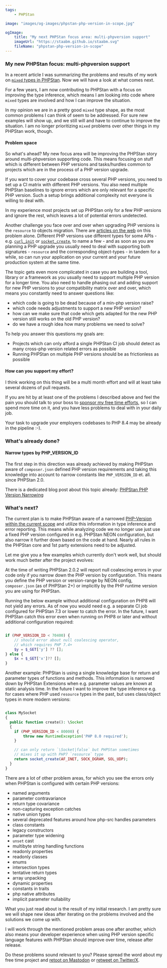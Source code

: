 ```yaml
---
tags:
    - PHPStan

image: "images/og-images/phpstan-php-version-in-scope.jpg"

ogImage:
    title: "My next PHPStan focus area: multi-phpversion support"
    imageUrl: "https://staabm.github.io/staabm.svg"
    fileName: "phpstan-php-version-in-scope"
---
```


### My new PHPStan focus: multi-phpversion support

In a recent article I was summarizing the problems and results of my work on [`mixed` types in PHPStan](https://staabm.github.io/2024/11/26/phpstan-mixed-types.html).
Now we will have a look at what comes next.

For a few years, I am now contributing to PHPStan with a focus on improving the type inference,
which means I am looking into code where `mixed` types are involved and how I can improve the situation.

In my opinion we are in a pretty good `mixed` type shape, as the most common problems I can think of seem to be addressed.
For sure new examples will show up, and we still will and have to continue to improve the situation.
I am no longer prioritizing `mixed` problems over other things in my PHPStan work, though.

#### Problem space

So what's ahead? My new focus area will be improving the PHPStan story around multi-phpversion supporting code.
This means focusing on stuff which is different between PHP versions and tasks/hurdles common to projects which are in the process of a PHP version upgrade.

If you want to cover your codebase cross several PHP versions, you need to set up a CI matrix with different PHP versions.
You also need multiple PHPStan baselines to ignore errors which are only relevant for a specific PHP version.
Such a setup brings additional complexity not everyone is willing to deal with.

In my experience most projects set up PHPStan only for a few PHP versions and ignore the rest, which leaves a lot of potential errors undetected.

Another challenge you face over and over when upgrading PHP versions is the `resource` to objects migration.
There are [articles on the web](https://php.watch/articles/resource-object) on this problem alone.
Different PHP versions use different types for some APIs - e.g. [`curl_init`](https://www.php.net/curl_init) or [`socket_create`](https://www.php.net/socket_create),
to name a few - and as soon as you are planning a PHP upgrade you usually need to deal with supporting both signatures - `resource` and the corresponding object-types - in tandem for a while,
so can run your application on your current and your future production system at the same time.

The topic gets even more complicated in case you are building a tool, library or a framework as you usually need to support multiple PHP version for a longer time.
You also need to handle phasing out and adding support for new PHP versions to your compatibility matrix over and over,
which means you constantly need to answer questions like:
- which code is going to be dead because of a min-php version raise?
- which code needs adjustments to support a new PHP version?
- how can we make sure that code which gets adapted for the new PHP version still works on the old PHP version?
- do we have a rough idea how many problems we need to solve?

To help you answer this questions my goals are:
- Projects which can only afford a single PHPStan CI job should detect as many cross-php version related errors as possible
- Running PHPStan on multiple PHP versions should be as frictionless as possible

#### How can you support my effort?

I think working on this thing will be a multi month effort and will at least take several dozens of pull requests.

If you are hit by at least one of the problems I described above and feel the pain you should talk to your boss to [sponsor my free time efforts](https://github.com/sponsors/staabm),
so I can spend more time on it, and you have less problems to deal with in your daily job.

Your task to upgrade your employers codebases to PHP 8.4 may be already in the pipeline :-).

### What's already done?

#### Narrow types by PHP_VERSION_ID

The first step in this direction was already achieved by making PHPStan aware of `composer.json` defined PHP version requirements
and taking this knowledge into account to narrow constants like `PHP_VERSION_ID` et. all. since PHPStan 2.0.

There is a dedicated blog post about this topic already: [PHPStan PHP Version Narrowing](https://staabm.github.io/2024/11/14/phpstan-php-version-narrowing.html)


### What's next?

The current plan is to make PHPStan aware of a narrowed [PHP-Version within the current scope](https://github.com/phpstan/phpstan-src/pull/3642) and utilize this information in type inference and error reporting.
This means while analyzing code we no longer use just use a fixed PHP version configured in e.g. PHPStan NEON configuration, but also narrow it further down based on the code at hand.
Nearly all rules in the PHPStan core and 1st party extensions need to be adjusted.

Let me give you a few examples which currently don't work well, but should work much better after the project evolves:

At the time of writing PHPStan 2.0.2 will report null coalescing errors in your code only if you narrow down the PHP version by configuration.
This means you define the PHP version or version-range by NEON config, `composer.json` (as of PHPStan 2+) or implicitly by the PHP runtime version you are using for PHPStan.

Running the below example without additional configuration on PHP8 will not yield any errors. As of now you would need e.g. a separate CI job configured for PHPStan 7.3 or lower to catch the error.
In the future, I want PHPStan catch this error even when running on PHP8 or later and without additional configuration required:

```php

if (PHP_VERSION_ID < 70400) {
    // should error about null coalescing operator,
    // which requires PHP 7.4+
    $y = $_GET['y'] ?? [];
} else {
    $x = $_GET['x']?? [];
}

```

Another example: PHPStan is using a single knowledge base for return and parameter types of functions and methods.
This information is narrowed down by PHPStan Extensions when e.g. parameter values are known at static analysis time.
In the future I want to improve the type inference e.g. for cases where PHP used `resource` types in the past, but uses class/object types in more modern versions:

```php

class MySocket
{
  public function create(): \Socket
  {
    if (PHP_VERSION_ID < 80000) {
        throw new RuntimeException('PHP 8.0 required');
    }

    // can only return `\Socket|false` but PHPStan sometimes
    // mixes it up with PHP7 `resource` type
    return socket_create(AF_INET, SOCK_DGRAM, SOL_UDP);
  }
}

```

There are a lot of other problem areas, for which you see the errors only when PHPStan is configured with certain PHP versions:
- named arguments
- parameter contravariance
- return type covariance
- non-capturing exception catches
- native union types
- several deprecated features around how php-src handles parameters
- class constants
- legacy constructors
- parameter type widening
- `unset` cast
- multibyte string handling functions
- readonly properties
- readonly classes
- enums
- intersection types
- tentative return types
- array unpacking
- dynamic properties
- constants in traits
- php native attributes
- implicit parameter nullability

What you just read about is the result of my initial research.
I am pretty sure we will shape new ideas after iterating on the problems involved and the solutions we come up with.

I will work through the mentioned problem areas one after another, which also means your developer experience when using PHP
version specific language features with PHPStan should improve over time, release after release.

Do these problems sound relevant to you?
Please spread the word about my free time project and [retoot on Mastodon](https://phpc.social/@markusstaab/113559437972344037) or [retweet on Twitter/X](https://x.com/markusstaab/status/1862037669833769276).
